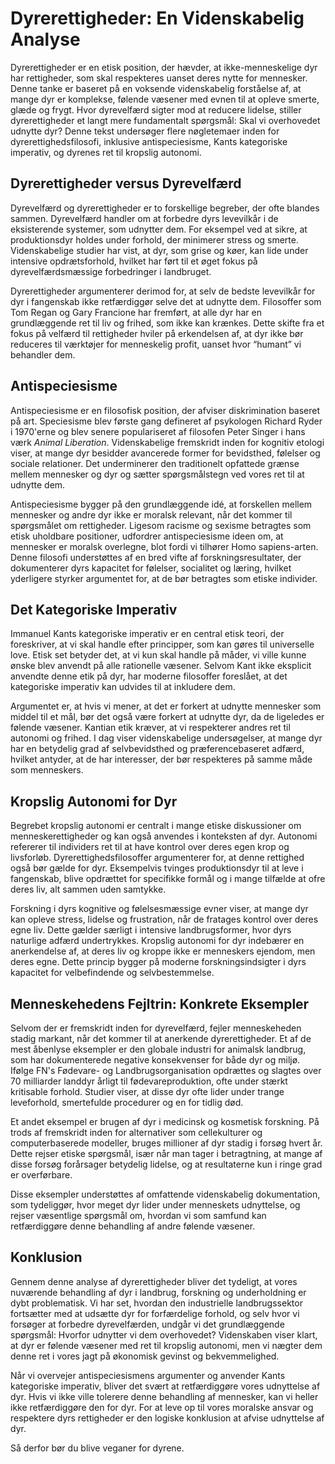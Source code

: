 # Dyrerettigheder: En Videnskabelig Analyse

Dyrerettigheder er en etisk position, der hævder, at ikke-menneskelige dyr har rettigheder, som skal respekteres uanset deres nytte for mennesker. Denne tanke er baseret på en voksende videnskabelig forståelse af, at mange dyr er komplekse, følende væsener med evnen til at opleve smerte, glæde og frygt. Hvor dyrevelfærd sigter mod at reducere lidelse, stiller dyrerettigheder et langt mere fundamentalt spørgsmål: Skal vi overhovedet udnytte dyr? Denne tekst undersøger flere nøgletemaer inden for dyrerettighedsfilosofi, inklusive antispeciesisme, Kants kategoriske imperativ, og dyrenes ret til kropslig autonomi.

## Dyrerettigheder versus Dyrevelfærd

Dyrevelfærd og dyrerettigheder er to forskellige begreber, der ofte blandes sammen. Dyrevelfærd handler om at forbedre dyrs levevilkår i de eksisterende systemer, som udnytter dem. For eksempel ved at sikre, at produktionsdyr holdes under forhold, der minimerer stress og smerte. Videnskabelige studier har vist, at dyr, som grise og køer, kan lide under intensive opdrætsforhold, hvilket har ført til et øget fokus på dyrevelfærdsmæssige forbedringer i landbruget. 

Dyrerettigheder argumenterer derimod for, at selv de bedste levevilkår for dyr i fangenskab ikke retfærdiggør selve det at udnytte dem. Filosoffer som Tom Regan og Gary Francione har fremført, at alle dyr har en grundlæggende ret til liv og frihed, som ikke kan krænkes. Dette skifte fra et fokus på velfærd til rettigheder hviler på erkendelsen af, at dyr ikke bør reduceres til værktøjer for menneskelig profit, uanset hvor “humant” vi behandler dem.

## Antispeciesisme

Antispeciesisme er en filosofisk position, der afviser diskrimination baseret på art. Speciesisme blev første gang defineret af psykologen Richard Ryder i 1970'erne og blev senere populariseret af filosofen Peter Singer i hans værk *Animal Liberation*. Videnskabelige fremskridt inden for kognitiv etologi viser, at mange dyr besidder avancerede former for bevidsthed, følelser og sociale relationer. Det underminerer den traditionelt opfattede grænse mellem mennesker og dyr og sætter spørgsmålstegn ved vores ret til at udnytte dem.

Antispeciesisme bygger på den grundlæggende idé, at forskellen mellem mennesker og andre dyr ikke er moralsk relevant, når det kommer til spørgsmålet om rettigheder. Ligesom racisme og sexisme betragtes som etisk uholdbare positioner, udfordrer antispeciesisme ideen om, at mennesker er moralsk overlegne, blot fordi vi tilhører Homo sapiens-arten. Denne filosofi understøttes af en bred vifte af forskningsresultater, der dokumenterer dyrs kapacitet for følelser, socialitet og læring, hvilket yderligere styrker argumentet for, at de bør betragtes som etiske individer.

## Det Kategoriske Imperativ

Immanuel Kants kategoriske imperativ er en central etisk teori, der foreskriver, at vi skal handle efter principper, som kan gøres til universelle love. Etisk set betyder det, at vi kun skal handle på måder, vi ville kunne ønske blev anvendt på alle rationelle væsener. Selvom Kant ikke eksplicit anvendte denne etik på dyr, har moderne filosoffer foreslået, at det kategoriske imperativ kan udvides til at inkludere dem. 

Argumentet er, at hvis vi mener, at det er forkert at udnytte mennesker som middel til et mål, bør det også være forkert at udnytte dyr, da de ligeledes er følende væsener. Kantian etik kræver, at vi respekterer andres ret til autonomi og frihed. I dag viser videnskabelige undersøgelser, at mange dyr har en betydelig grad af selvbevidsthed og præferencebaseret adfærd, hvilket antyder, at de har interesser, der bør respekteres på samme måde som menneskers.

## Kropslig Autonomi for Dyr

Begrebet kropslig autonomi er centralt i mange etiske diskussioner om menneskerettigheder og kan også anvendes i konteksten af dyr. Autonomi refererer til individers ret til at have kontrol over deres egen krop og livsforløb. Dyrerettighedsfilosoffer argumenterer for, at denne rettighed også bør gælde for dyr. Eksempelvis tvinges produktionsdyr til at leve i fangenskab, blive opdrættet for specifikke formål og i mange tilfælde at ofre deres liv, alt sammen uden samtykke.

Forskning i dyrs kognitive og følelsesmæssige evner viser, at mange dyr kan opleve stress, lidelse og frustration, når de fratages kontrol over deres egne liv. Dette gælder særligt i intensive landbrugsformer, hvor dyrs naturlige adfærd undertrykkes. Kropslig autonomi for dyr indebærer en anerkendelse af, at deres liv og kroppe ikke er menneskers ejendom, men deres egne. Dette princip bygger på moderne forskningsindsigter i dyrs kapacitet for velbefindende og selvbestemmelse.

## Menneskehedens Fejltrin: Konkrete Eksempler

Selvom der er fremskridt inden for dyrevelfærd, fejler menneskeheden stadig markant, når det kommer til at anerkende dyrerettigheder. Et af de mest åbenlyse eksempler er den globale industri for animalsk landbrug, som har dokumenterede negative konsekvenser for både dyr og miljø. Ifølge FN's Fødevare- og Landbrugsorganisation opdrættes og slagtes over 70 milliarder landdyr årligt til fødevareproduktion, ofte under stærkt kritisable forhold. Studier viser, at disse dyr ofte lider under trange leveforhold, smertefulde procedurer og en for tidlig død.

Et andet eksempel er brugen af dyr i medicinsk og kosmetisk forskning. På trods af fremskridt inden for alternativer som cellekulturer og computerbaserede modeller, bruges millioner af dyr stadig i forsøg hvert år. Dette rejser etiske spørgsmål, især når man tager i betragtning, at mange af disse forsøg forårsager betydelig lidelse, og at resultaterne kun i ringe grad er overførbare.

Disse eksempler understøttes af omfattende videnskabelig dokumentation, som tydeliggør, hvor meget dyr lider under menneskets udnyttelse, og rejser væsentlige spørgsmål om, hvordan vi som samfund kan retfærdiggøre denne behandling af andre følende væsener.

## Konklusion

Gennem denne analyse af dyrerettigheder bliver det tydeligt, at vores nuværende behandling af dyr i landbrug, forskning og underholdning er dybt problematisk. Vi har set, hvordan den industrielle landbrugssektor fortsætter med at udsætte dyr for forfærdelige forhold, og selv hvor vi forsøger at forbedre dyrevelfærden, undgår vi det grundlæggende spørgsmål: Hvorfor udnytter vi dem overhovedet? Videnskaben viser klart, at dyr er følende væsener med ret til kropslig autonomi, men vi nægter dem denne ret i vores jagt på økonomisk gevinst og bekvemmelighed. 

Når vi overvejer antispeciesismens argumenter og anvender Kants kategoriske imperativ, bliver det svært at retfærdiggøre vores udnyttelse af dyr. Hvis vi ikke ville tolerere denne behandling af mennesker, kan vi heller ikke retfærdiggøre den for dyr. For at leve op til vores moralske ansvar og respektere dyrs rettigheder er den logiske konklusion at afvise udnyttelse af dyr. 

Så derfor bør du blive veganer for dyrene.